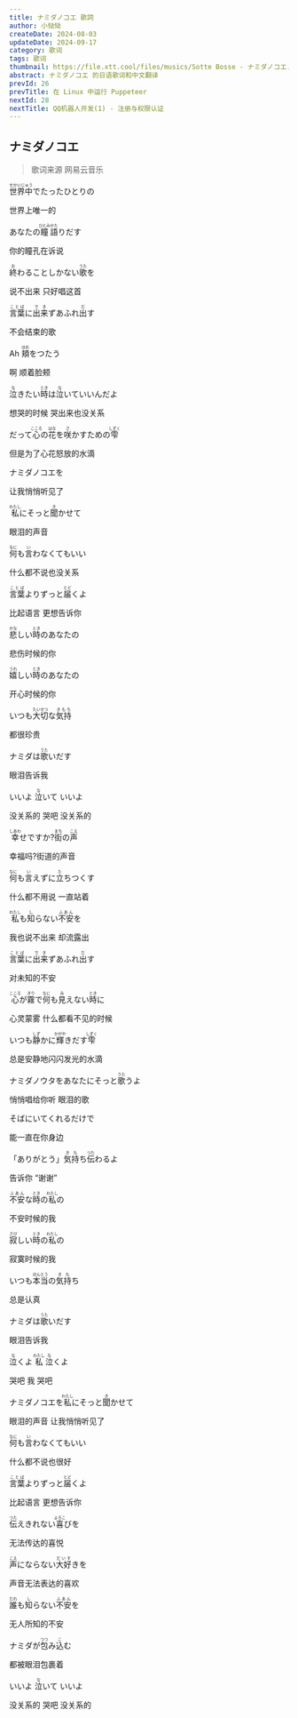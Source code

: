 ```yaml
---
title: ナミダノコエ 歌詞
author: 小恸恸
createDate: 2024-08-03
updateDate: 2024-09-17
category: 歌词
tags: 歌词
thumbnail: https://file.xtt.cool/files/musics/Sotte Bosse - ナミダノコエ.webp
abstract: ナミダノコエ 的日语歌词和中文翻译
prevId: 26
prevTitle: 在 Linux 中运行 Puppeteer
nextId: 28
nextTitle: QQ机器人开发(1) - 注册与权限认证
---
```


## ナミダノコエ

> 歌词来源 网易云音乐

<p class='lrc-lang-ja'><ruby>世界中<rp>(</rp><rt>せかいじゅう</rt><rp>)</rp></ruby>でたったひとりの</p>
<p class='lrc-lang-zh'>世界上唯一的</p>

<p class='lrc-lang-ja'>あなたの<ruby>瞳<rp>(</rp><rt>ひとみ</rt><rp>)</rp></ruby><ruby>語<rp>(</rp><rt>かた</rt><rp>)</rp></ruby>りだす</p>
<p class='lrc-lang-zh'>你的瞳孔在诉说</p>

<p class='lrc-lang-ja'><ruby>終<rp>(</rp><rt>お</rt><rp>)</rp></ruby>わることしかない<ruby>歌<rp>(</rp><rt>うた</rt><rp>)</rp></ruby>を</p>
<p class='lrc-lang-zh'>说不出来 只好唱这首</p>

<p class='lrc-lang-ja'><ruby>言葉<rp>(</rp><rt>ことば</rt><rp>)</rp></ruby>に<ruby>出来<rp>(</rp><rt>でき</rt><rp>)</rp></ruby>ずあふれ<ruby>出<rp>(</rp><rt>だ</rt><rp>)</rp></ruby>す</p>
<p class='lrc-lang-zh'>不会结束的歌</p>

<p class='lrc-lang-ja'>Ah <ruby>頬<rp>(</rp><rt>ほお</rt><rp>)</rp></ruby>をつたう</p>
<p class='lrc-lang-zh'>啊 顺着脸颊</p>

<p class='lrc-lang-ja'><ruby>泣<rp>(</rp><rt>な</rt><rp>)</rp></ruby>きたい<ruby>時<rp>(</rp><rt>とき</rt><rp>)</rp></ruby>は<ruby>泣<rp>(</rp><rt>な</rt><rp>)</rp></ruby>いていいんだよ</p>
<p class='lrc-lang-zh'>想哭的时候 哭出来也没关系</p>

<p class='lrc-lang-ja'>だって<ruby>心<rp>(</rp><rt>こころ</rt><rp>)</rp></ruby>の<ruby>花<rp>(</rp><rt>はな</rt><rp>)</rp></ruby>を<ruby>咲<rp>(</rp><rt>さ</rt><rp>)</rp></ruby>かすための<ruby>雫<rp>(</rp><rt>しずく</rt><rp>)</rp></ruby></p>
<p class='lrc-lang-zh'>但是为了心花怒放的水滴</p>

<p class='lrc-lang-ja'>ナミダノコエを</p>
<p class='lrc-lang-zh'>让我悄悄听见了</p>

<p class='lrc-lang-ja'><ruby>私<rp>(</rp><rt>わたし</rt><rp>)</rp></ruby>にそっと<ruby>聞<rp>(</rp><rt>き</rt><rp>)</rp></ruby>かせて</p>
<p class='lrc-lang-zh'>眼泪的声音</p>

<p class='lrc-lang-ja'><ruby>何<rp>(</rp><rt>なに</rt><rp>)</rp></ruby>も<ruby>言<rp>(</rp><rt>い</rt><rp>)</rp></ruby>わなくてもいい</p>
<p class='lrc-lang-zh'>什么都不说也没关系</p>

<p class='lrc-lang-ja'><ruby>言葉<rp>(</rp><rt>ことば</rt><rp>)</rp></ruby>よりずっと<ruby>届<rp>(</rp><rt>とど</rt><rp>)</rp></ruby>くよ</p>
<p class='lrc-lang-zh'>比起语言 更想告诉你</p>

<p class='lrc-lang-ja'><ruby>悲<rp>(</rp><rt>かな</rt><rp>)</rp></ruby>しい<ruby>時<rp>(</rp><rt>とき</rt><rp>)</rp></ruby>のあなたの</p>
<p class='lrc-lang-zh'>悲伤时候的你</p>

<p class='lrc-lang-ja'><ruby>嬉<rp>(</rp><rt>うれ</rt><rp>)</rp></ruby>しい<ruby>時<rp>(</rp><rt>とき</rt><rp>)</rp></ruby>のあなたの</p>
<p class='lrc-lang-zh'>开心时候的你</p>

<p class='lrc-lang-ja'>いつも<ruby>大切<rp>(</rp><rt>たいせつ</rt><rp>)</rp></ruby>な<ruby>気持<rp>(</rp><rt>きもち</rt><rp>)</rp></ruby></p>
<p class='lrc-lang-zh'>都很珍贵</p>

<p class='lrc-lang-ja'>ナミダは<ruby>歌<rp>(</rp><rt>うた</rt><rp>)</rp></ruby>いだす</p>
<p class='lrc-lang-zh'>眼泪告诉我</p>

<p class='lrc-lang-ja'>いいよ <ruby>泣<rp>(</rp><rt>な</rt><rp>)</rp></ruby>いて いいよ</p>
<p class='lrc-lang-zh'>没关系的 哭吧 没关系的</p>

<p class='lrc-lang-ja'><ruby>幸<rp>(</rp><rt>しあわ</rt><rp>)</rp></ruby>せですか?<ruby>街<rp>(</rp><rt>まち</rt><rp>)</rp></ruby>の<ruby>声<rp>(</rp><rt>こえ</rt><rp>)</rp></ruby></p>
<p class='lrc-lang-zh'>幸福吗?街道的声音</p>

<p class='lrc-lang-ja'><ruby>何<rp>(</rp><rt>なに</rt><rp>)</rp></ruby>も<ruby>言<rp>(</rp><rt>い</rt><rp>)</rp></ruby>えずに<ruby>立<rp>(</rp><rt>た</rt><rp>)</rp></ruby>ちつくす</p>
<p class='lrc-lang-zh'>什么都不用说 一直站着</p>

<p class='lrc-lang-ja'><ruby>私<rp>(</rp><rt>わたし</rt><rp>)</rp></ruby>も<ruby>知<rp>(</rp><rt>し</rt><rp>)</rp></ruby>らない<ruby>不安<rp>(</rp><rt>ふあん</rt><rp>)</rp></ruby>を</p>
<p class='lrc-lang-zh'>我也说不出来 却流露出</p>

<p class='lrc-lang-ja'><ruby>言葉<rp>(</rp><rt>ことば</rt><rp>)</rp></ruby>に<ruby>出来<rp>(</rp><rt>でき</rt><rp>)</rp></ruby>ずあふれ<ruby>出<rp>(</rp><rt>だ</rt><rp>)</rp></ruby>す</p>
<p class='lrc-lang-zh'>对未知的不安</p>

<p class='lrc-lang-ja'><ruby>心<rp>(</rp><rt>こころ</rt><rp>)</rp></ruby>が<ruby>霧<rp>(</rp><rt>きり</rt><rp>)</rp></ruby>で<ruby>何<rp>(</rp><rt>なに</rt><rp>)</rp></ruby>も<ruby>見<rp>(</rp><rt>み</rt><rp>)</rp></ruby>えない<ruby>時<rp>(</rp><rt>とき</rt><rp>)</rp></ruby>に</p>
<p class='lrc-lang-zh'>心灵蒙雾 什么都看不见的时候</p>

<p class='lrc-lang-ja'>いつも<ruby>静<rp>(</rp><rt>しず</rt><rp>)</rp></ruby>かに<ruby>輝<rp>(</rp><rt>かがや</rt><rp>)</rp></ruby>きだす<ruby>雫<rp>(</rp><rt>しずく</rt><rp>)</rp></ruby></p>
<p class='lrc-lang-zh'>总是安静地闪闪发光的水滴</p>

<p class='lrc-lang-ja'>ナミダノウタをあなたにそっと<ruby>歌<rp>(</rp><rt>うた</rt><rp>)</rp></ruby>うよ</p>
<p class='lrc-lang-zh'>悄悄唱给你听 眼泪的歌</p>

<p class='lrc-lang-ja'>そばにいてくれるだけで</p>
<p class='lrc-lang-zh'>能一直在你身边</p>

<p class='lrc-lang-ja'>「ありがとう」<ruby>気持<rp>(</rp><rt>きも</rt><rp>)</rp></ruby>ち<ruby>伝<rp>(</rp><rt>つた</rt><rp>)</rp></ruby>わるよ</p>
<p class='lrc-lang-zh'>告诉你 “谢谢”</p>

<p class='lrc-lang-ja'><ruby>不安<rp>(</rp><rt>ふあん</rt><rp>)</rp></ruby>な<ruby>時<rp>(</rp><rt>とき</rt><rp>)</rp></ruby>の<ruby>私<rp>(</rp><rt>わたし</rt><rp>)</rp></ruby>の</p>
<p class='lrc-lang-zh'>不安时候的我</p>

<p class='lrc-lang-ja'><ruby>寂<rp>(</rp><rt>さび</rt><rp>)</rp></ruby>しい<ruby>時<rp>(</rp><rt>とき</rt><rp>)</rp></ruby>の<ruby>私<rp>(</rp><rt>わたし</rt><rp>)</rp></ruby>の</p>
<p class='lrc-lang-zh'>寂寞时候的我</p>

<p class='lrc-lang-ja'>いつも<ruby>本当<rp>(</rp><rt>ほんとう</rt><rp>)</rp></ruby>の<ruby>気持<rp>(</rp><rt>きも</rt><rp>)</rp></ruby>ち</p>
<p class='lrc-lang-zh'>总是认真</p>

<p class='lrc-lang-ja'>ナミダは<ruby>歌<rp>(</rp><rt>うた</rt><rp>)</rp></ruby>いだす</p>
<p class='lrc-lang-zh'>眼泪告诉我</p>

<p class='lrc-lang-ja'><ruby>泣<rp>(</rp><rt>な</rt><rp>)</rp></ruby>くよ <ruby>私<rp>(</rp><rt>わたし</rt><rp>)</rp></ruby> <ruby>泣<rp>(</rp><rt>な</rt><rp>)</rp></ruby>くよ</p>
<p class='lrc-lang-zh'>哭吧 我 哭吧</p>

<p class='lrc-lang-ja'>ナミダノコエを<ruby>私<rp>(</rp><rt>わたし</rt><rp>)</rp></ruby>にそっと<ruby>聞<rp>(</rp><rt>き</rt><rp>)</rp></ruby>かせて</p>
<p class='lrc-lang-zh'>眼泪的声音 让我悄悄听见了</p>

<p class='lrc-lang-ja'><ruby>何<rp>(</rp><rt>なに</rt><rp>)</rp></ruby>も<ruby>言<rp>(</rp><rt>い</rt><rp>)</rp></ruby>わなくてもいい</p>
<p class='lrc-lang-zh'>什么都不说也很好</p>

<p class='lrc-lang-ja'><ruby>言葉<rp>(</rp><rt>ことば</rt><rp>)</rp></ruby>よりずっと<ruby>届<rp>(</rp><rt>とど</rt><rp>)</rp></ruby>くよ</p>
<p class='lrc-lang-zh'>比起语言 更想告诉你</p>

<p class='lrc-lang-ja'><ruby>伝<rp>(</rp><rt>つた</rt><rp>)</rp></ruby>えきれない<ruby>喜<rp>(</rp><rt>よろこ</rt><rp>)</rp></ruby>びを</p>
<p class='lrc-lang-zh'>无法传达的喜悦</p>

<p class='lrc-lang-ja'><ruby>声<rp>(</rp><rt>こえ</rt><rp>)</rp></ruby>にならない<ruby>大好<rp>(</rp><rt>だいす</rt><rp>)</rp></ruby>きを</p>
<p class='lrc-lang-zh'>声音无法表达的喜欢</p>

<p class='lrc-lang-ja'><ruby>誰<rp>(</rp><rt>だれ</rt><rp>)</rp></ruby>も<ruby>知<rp>(</rp><rt>し</rt><rp>)</rp></ruby>らない<ruby>不安<rp>(</rp><rt>ふあん</rt><rp>)</rp></ruby>を</p>
<p class='lrc-lang-zh'>无人所知的不安</p>

<p class='lrc-lang-ja'>ナミダが<ruby>包<rp>(</rp><rt>つつ</rt><rp>)</rp></ruby>み<ruby>込<rp>(</rp><rt>こ</rt><rp>)</rp></ruby>む</p>
<p class='lrc-lang-zh'>都被眼泪包裹着</p>

<p class='lrc-lang-ja'>いいよ <ruby>泣<rp>(</rp><rt>な</rt><rp>)</rp></ruby>いて いいよ</p>
<p class='lrc-lang-zh'>没关系的 哭吧 没关系的</p>

